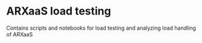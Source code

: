 # ARXaaS load testing

Contains scripts and notebooks for load testing and analyzing load handling of ARXaaS